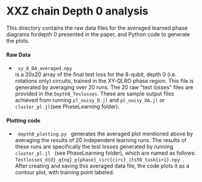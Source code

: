 # XXZ chain Depth 0 analysis

This directory contains the raw data files for the averaged learned phase diagrams fordepth 0 presented in the paper, and Python code to generate the plots.


#### Raw Data
<ul>
  <li>  <code> xy_8_DA_averaged.npy </code>  </li> is a 20x20 array of the final test loss for the 8-qubit, depth 0 (i.e. rotations only) circuits, trained in the XY-QLRO phase region.  This file is generated by averaging over 20 runs.  The 20 raw "test losses" files are provided in the <code>Depth0_Teslosses</code>.  These are sample output files achieved from running <code>pl_noisy_D.jl</code> and <code>pl_noisy_DA.jl</code> or <code>cluster_pl.jl</code>(see PhaseLearning folder).
  
</ul>

#### Plotting code
  <ul>
    <li><code> depth0_plotting.py </code> generates the averaged plot mentioned above by averaging the results of 20 independent learning runs.  The results of these runs are specifically the test losses generated by running <code> cluster_pl.jl </code> (see PhaseLearning folder), which are named as follows: <code>Testlosses_d{d}_q{nq}_p{phase}_circ{circ}_its50_task{i+1}.npy </code>.<br />
After creating and saving this averaged data file, the code plots it as a contour plot, with training point labeled.
       </li>
    
  </ul>



